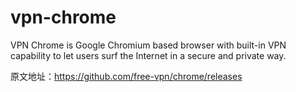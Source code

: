 # vpn-chrome
VPN Chrome is Google Chromium based browser with built-in VPN capability to let users surf the Internet in a secure and private way.



原文地址：https://github.com/free-vpn/chrome/releases
